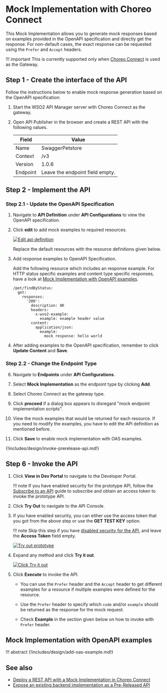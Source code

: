 # Mock Implementation with Choreo Connect

This Mock Implementation allows you to generate mock responses based on examples provided in the OpenAPI specification and directly get the response. For non-default cases, the exact response can be requested using the `Prefer` and `Accept` headers.

!!! important
    This is currently supported only when [Choreo Connect]({{base_path}}/deploy-and-publish/deploy-on-gateway/choreo-connect/getting-started/choreo-connect-overview/) is used as the Gateway.

## Step 1 - Create the interface of the API

Follow the instructions below to enable mock response generation based on the OpenAPI specification:

1. Start the WSO2 API Manager server with Choreo Connect as the gateway.

2. Open API Publisher in the browser and create a REST API with the following values. 

    | **Field**    | **Value**                        |
    |----------|-------------------------------------|
    | Name     | SwaggerPetstore                     |
    | Context  | /v3                                 |
    | Version  | 1.0.6                               |
    | Endpoint | Leave the endpoint field empty. |

## Step 2 - Implement the API

### Step 2.1 - Update the OpenAPI Specification

1. Navigate to **API Definition** under **API Configurations** to view the OpenAPI specification.

2. Click **edit** to add mock examples to required resources.

    [![Edit api definition]({{base_path}}/assets/img/learn/prototype-api/mock-impl-edit-api-definition.png)]({{base_path}}/assets/img/learn/prototype-api/mock-impl-edit-api-definition.png)

    Replace the default resources with the resource definitions given below.

3. Add response examples to OpenAPI Specification.    

    Add the following resource which includes an response example. For HTTP status specific examples and content type specific responses, have a look at [Mock Implementation with OpenAPI examples](#mock-implementation-with-openapi-examples).

    ```
    /pet/findByStatus:
      get:
        responses:
          '200':
            description: OK
            headers:
              x-wso2-example:
                example: example header value
            content:
              application/json:
                example:
                  mock response: hello world
    ```


4. After adding examples to the OpenAPI specification, remember to click **Update Content** and **Save**.

### Step 2.2 - Change the Endpoint Type

6. Navigate to **Endpoints** under **API Configurations**.

7. Select **Mock Implementation** as the endpoint type by clicking **Add**. 

8. Select Choreo Connect as the gateway type. 

9. Click **proceed** if a dialog box appears to disregard "mock endpoint implementation scripts". 

10. View the mock examples that would be returned for each resource. If you need to modify the examples, you have to edit the API definition as mentioned before.

11. Click **Save** to enable mock implementation with OAS examples.


{!includes/design/invoke-prerelease-api.md!}

## Step 6 - Invoke the API

1. Click **View in Dev Portal** to navigate to the Developer Portal.

    !!! note 
        If you have enabled security for the prototype API, follow the [Subscribe to an API]({{base_path}}/consume/manage-subscription/subscribe-to-an-api/) guide to subscribe and obtain an access token to invoke the prototype API.

2. Click **Try Out** to navigate to the API Console.

3. If you have enabled security, you can either use the access token that you got from the above step or use the **GET TEST KEY** option.
     
    !!! note
        Skip this step if you have [disabled security for the API]({{base_path}}/design/api-security/api-authentication/disable-security/), and leave the **Access Token** field empty.

     [![Try out prototype]({{base_path}}/assets/img/learn/prototype-api/create-prototype-api-dev-portal-tryout-petstore.png)]({{base_path}}/assets/img/learn/prototype-api/create-prototype-api-dev-portal-tryout-petstore.png)

4. Expand any method and click **Try it out**.

     [![Click Try it out]({{base_path}}/assets/img/learn/prototype-api/create-api-prototype-tryout-click.png)]({{base_path}}/assets/img/learn/prototype-api/create-api-prototype-tryout-click.png)

5. Click **Execute** to invoke the API.

    - You can use the `Prefer` header and the `Accept` header to get different examples for a resource if multiple examples were defined for the resource.

    - Use the `Prefer` header to specify which `code` and/or `example` should be returned as the response for the mock request.

    - Check **Example** in the section given below on how to invoke with `Prefer` header.

## Mock Implementation with OpenAPI examples

!!! abstract
    {!includes/design/add-oas-example.md!}
## See also

- [Deploy a REST API with a Mock Implementation in Choreo Connect]({{base_path}}/deploy-and-publish/deploy-on-gateway/choreo-connect/deploy-api/deploy-rest-api-with-mock-impl/)    
- [Expose an existing backend implementation as a Pre-Released API]({{base_path}}/design/prototype-api/backend-url-prototype-api/) 